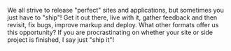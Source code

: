 

We all strive to release "perfect" sites and applications, but sometimes you just have to "ship"! Get it out
there, live with it, gather feedback and then revisit, fix bugs, improve markup and deploy. What other formats
offer us this opportunity? If you are procrastinating on whether your site or side project is finished, I say
just "ship it"!